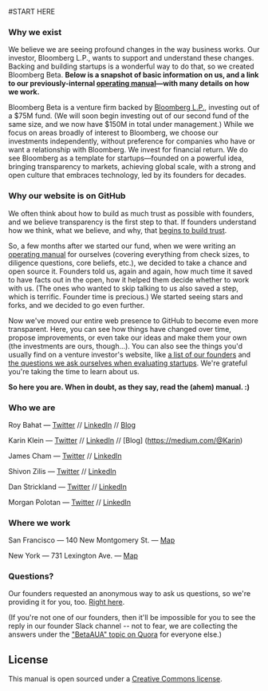 #START HERE

### Why we exist
We believe we are seeing profound changes in the way business works. Our investor, Bloomberg L.P., wants to support and understand these changes. Backing and building startups is a wonderful way to do that, so we created Bloomberg Beta. **Below is a snapshot of basic information on us, and a link to our previously-internal [operating manual](https://github.com/Bloomberg-Beta/Manual/blob/master/1%20-%20Manual.md)—with many details on how we work.**

Bloomberg Beta is a venture firm backed by [Bloomberg L.P.](http://www.bloomberg.com/company/bloomberg-facts/?utm_source=bloomberg-menu), investing out of a $75M fund. (We will soon begin investing out of our second fund of the same size, and we now have $150M in total under management.) While we focus on areas broadly of interest to Bloomberg, we choose our investments independently, without preference for companies who have or want a relationship with Bloomberg. We invest for financial return. We do see Bloomberg as a template for startups—founded on a powerful idea, bringing transparency to markets, achieving global scale, with a strong and open culture that embraces technology, led by its founders for decades.

### Why our website is on GitHub
We often think about how to build as much trust as possible with founders, and we believe transparency is the first step to that. If founders understand how we think, what we believe, and why, that [begins to build trust](http://also.roybahat.com/post/91847335194/the-trust-thing).

So, a few months after we started our fund, when we were writing an [operating manual](https://github.com/Bloomberg-Beta/Manual/blob/master/1%20-%20Manual.md) for ourselves (covering everything from check sizes, to diligence questions, core beliefs, etc.), we decided to take a chance and open source it. Founders told us, again and again, how much time it saved to have facts out in the open, how it helped them decide whether to work with us. (The ones who wanted to skip talking to us also saved a step, which is terrific. Founder time is precious.) We started seeing stars and forks, and we decided to go even further.

Now we've moved our entire web presence to GitHub to become even more transparent. Here, you can see how things have changed over time, propose improvements, or even take our ideas and make them your own (the investments are ours, though...). You can also see the things you'd usually find on a venture investor's website, like [a list of our founders](https://github.com/Bloomberg-Beta/Manual/blob/master/2%20-%20In%20our%20portfolio.md) and [the questions we ask ourselves when evaluating startups](https://github.com/Bloomberg-Beta/Manual/blob/master/3%20-%20Criteria%20for%20investing.md). We're grateful you're taking the time to learn about us.

**So here you are. When in doubt, as they say, read the (ahem) manual. :)**

### Who we are
Roy Bahat — [Twitter](https://twitter.com/roybahat) // [LinkedIn](https://www.linkedin.com/in/roybahat) // [Blog](http://also.roybahat.com/)

Karin Klein — [Twitter](https://twitter.com/karinklein) // [LinkedIn](https://www.linkedin.com/in/karinklein) // [Blog] (https://medium.com/@Karin)

James Cham — [Twitter](https://twitter.com/jamescham) // [LinkedIn](https://www.linkedin.com/in/jcham)

Shivon Zilis — [Twitter](https://twitter.com/shivon) // [LinkedIn](https://www.linkedin.com/pub/shivon-zilis/7/b35/281)

Dan Strickland — [Twitter](https://twitter.com/strickland_dan) // [LinkedIn](https://www.linkedin.com/in/danstrickland)

Morgan Polotan — [Twitter](https://twitter.com/morganpolotan) // [LinkedIn](https://www.linkedin.com/in/morganpolotan)

### Where we work
San Francisco — 140 New Montgomery St. — [Map](http://goo.gl/49X6hu)

New York — 731 Lexington Ave. — [Map](http://goo.gl/tt3m7f)

### Questions?

Our founders requested an anonymous way to ask us questions, so we're providing it for you, too. [Right here](http://tiny.cc/AUA).  

(If you're not one of our founders, then it'll be impossible for you to see the reply in our founder Slack channel -- not to fear, we are collecting the answers under the ["BetaAUA" topic on Quora](https://www.quora.com/topic/BetaAUA) for everyone else.)

## License
This manual is open sourced under a [Creative Commons license](http://creativecommons.org/licenses/by/3.0/deed.en_US]).
